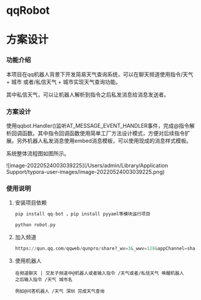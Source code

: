 # qqRobot
# 方案设计

### 功能介绍

本项目在qq机器人背景下开发简易天气查询系统，可以在聊天频道使用指令/天气 + 城市 或者/私信天气 + 城市实现天气查询功能。

其中私信天气，可以让机器人解析到指令之后私发消息给消息发送者。

### 方案设计

使用qqbot.Handler()监听AT_MESSAGE_EVENT_HANDLER事件，完成@指令解析回调函数。其中指令回调函数使用简单工厂方法设计模式，方便对后续指令扩展。另外机器人私发消息使用embed消息模板，可以使用现成的消息样式模板。

系统整体流程图如图所示。

![image-20220524003039225](/Users/admin/Library/Application Support/typora-user-images/image-20220524003039225.png)

### 使用说明

1. 安装项目依赖

   ```python
   pip install qq-bot ，pip install pyyaml等模块运行项目
   
   python robot.py
   ```

2. 加入频道

   ```python
   https://qun.qq.com/qqweb/qunpro/share?_wv=3&_wwv=128&appChannel=share&inviteCode=1W4DX25&businessType=9&nickName=Time&from=246610&biz=ka
   ```

3. 使用机器人

   ```pyt
   在频道聊天 | 交友子频道中@机器人或者输入指令 /天气或者/私信天气 唤醒机器人
   之后输入指令 /天气 城市名
   
   例如@问答机器人 /天气 深圳 完成天气查询
   ```

   


